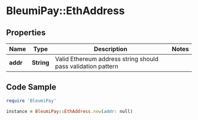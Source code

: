 # BleumiPay::EthAddress

## Properties

Name | Type | Description | Notes
------------ | ------------- | ------------- | -------------
**addr** | **String** | Valid Ethereum address string should pass validation pattern | 

## Code Sample

```ruby
require 'BleumiPay'

instance = BleumiPay::EthAddress.new(addr: null)
```


